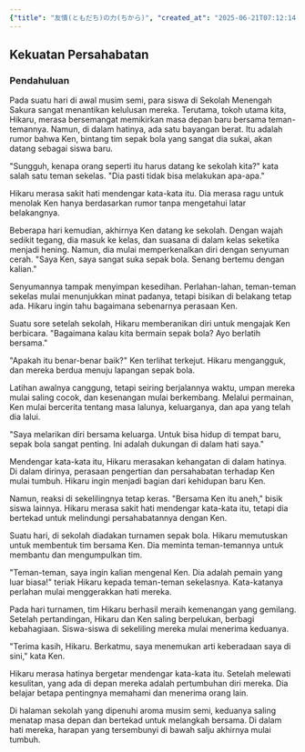 ```yaml
---
{"title": "友情(ともだち)の力(ちから)", "created_at": "2025-06-21T07:12:14.844755+09:00"}
---
```


## Kekuatan Persahabatan

### Pendahuluan

Pada suatu hari di awal musim semi, para siswa di Sekolah Menengah Sakura sangat menantikan kelulusan mereka. Terutama, tokoh utama kita, Hikaru, merasa bersemangat memikirkan masa depan baru bersama teman-temannya. Namun, di dalam hatinya, ada satu bayangan berat. Itu adalah rumor bahwa Ken, bintang tim sepak bola yang sangat dia sukai, akan datang sebagai siswa baru.

"Sungguh, kenapa orang seperti itu harus datang ke sekolah kita?" kata salah satu teman sekelas. "Dia pasti tidak bisa melakukan apa-apa."

Hikaru merasa sakit hati mendengar kata-kata itu. Dia merasa ragu untuk menolak Ken hanya berdasarkan rumor tanpa mengetahui latar belakangnya.

Beberapa hari kemudian, akhirnya Ken datang ke sekolah. Dengan wajah sedikit tegang, dia masuk ke kelas, dan suasana di dalam kelas seketika menjadi hening. Namun, dia mulai memperkenalkan diri dengan senyuman cerah. "Saya Ken, saya sangat suka sepak bola. Senang bertemu dengan kalian."

Senyumannya tampak menyimpan kesedihan. Perlahan-lahan, teman-teman sekelas mulai menunjukkan minat padanya, tetapi bisikan di belakang tetap ada. Hikaru ingin tahu bagaimana sebenarnya perasaan Ken.

Suatu sore setelah sekolah, Hikaru memberanikan diri untuk mengajak Ken berbicara. "Bagaimana kalau kita bermain sepak bola? Ayo berlatih bersama."

"Apakah itu benar-benar baik?" Ken terlihat terkejut. Hikaru mengangguk, dan mereka berdua menuju lapangan sepak bola.

Latihan awalnya canggung, tetapi seiring berjalannya waktu, umpan mereka mulai saling cocok, dan kesenangan mulai berkembang. Melalui permainan, Ken mulai bercerita tentang masa lalunya, keluarganya, dan apa yang telah dia lalui.

"Saya melarikan diri bersama keluarga. Untuk bisa hidup di tempat baru, sepak bola sangat penting. Ini adalah dukungan di dalam hati saya."

Mendengar kata-kata itu, Hikaru merasakan kehangatan di dalam hatinya. Di dalam dirinya, perasaan pengertian dan persahabatan terhadap Ken mulai tumbuh. Hikaru ingin menjadi bagian dari kehidupan baru Ken.

Namun, reaksi di sekelilingnya tetap keras. "Bersama Ken itu aneh," bisik siswa lainnya. Hikaru merasa sakit hati mendengar kata-kata itu, tetapi dia bertekad untuk melindungi persahabatannya dengan Ken.

Suatu hari, di sekolah diadakan turnamen sepak bola. Hikaru memutuskan untuk membentuk tim bersama Ken. Dia meminta teman-temannya untuk membantu dan mengumpulkan tim.

"Teman-teman, saya ingin kalian mengenal Ken. Dia adalah pemain yang luar biasa!" teriak Hikaru kepada teman-teman sekelasnya. Kata-katanya perlahan mulai menggerakkan hati mereka.

Pada hari turnamen, tim Hikaru berhasil meraih kemenangan yang gemilang. Setelah pertandingan, Hikaru dan Ken saling berpelukan, berbagi kebahagiaan. Siswa-siswa di sekeliling mereka mulai menerima keduanya.

"Terima kasih, Hikaru. Berkatmu, saya menemukan arti keberadaan saya di sini," kata Ken.

Hikaru merasa hatinya bergetar mendengar kata-kata itu. Setelah melewati kesulitan, yang ada di depan mereka adalah pertumbuhan diri mereka. Dia belajar betapa pentingnya memahami dan menerima orang lain.

Di halaman sekolah yang dipenuhi aroma musim semi, keduanya saling menatap masa depan dan bertekad untuk melangkah bersama. Di dalam hati mereka, harapan yang tersembunyi di bawah salju akhirnya mulai tumbuh.
